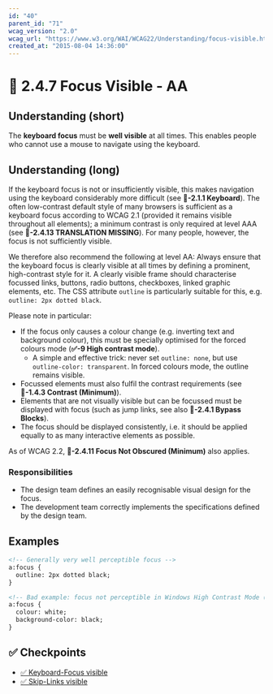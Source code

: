```yaml
---
id: "40"
parent_id: "71"
wcag_version: "2.0"
wcag_url: "https://www.w3.org/WAI/WCAG22/Understanding/focus-visible.html"
created_at: "2015-08-04 14:36:00"
---
```


# 📜 2.4.7 Focus Visible - AA

## Understanding (short)

The **keyboard focus** must be **well visible** at all times. This enables people who cannot use a mouse to navigate using the keyboard.

## Understanding (long)

If the keyboard focus is not or insufficiently visible, this makes navigation using the keyboard considerably more difficult (see **📜-2.1.1 Keyboard**). The often low-contrast default style of many browsers is sufficient as a keyboard focus according to WCAG 2.1 (provided it remains visible throughout all elements); a minimum contrast is only required at level AAA (see **📜-2.4.13 TRANSLATION MISSING**). For many people, however, the focus is not sufficiently visible.

We therefore also recommend the following at level AA: Always ensure that the keyboard focus is clearly visible at all times by defining a prominent, high-contrast style for it. A clearly visible frame should characterise focussed links, buttons, radio buttons, checkboxes, linked graphic elements, etc. The CSS attribute `outline` is particularly suitable for this, e.g. `outline: 2px dotted black`.

Please note in particular:

- If the focus only causes a colour change (e.g. inverting text and background colour), this must be specially optimised for the forced colours mode (**✅-9 High contrast mode**).
    - A simple and effective trick: never set `outline: none`, but use `outline-color: transparent`. In forced colours mode, the outline remains visible.
- Focussed elements must also fulfil the contrast requirements (see **📜-1.4.3 Contrast (Minimum)**).
- Elements that are not visually visible but can be focussed must be displayed with focus (such as jump links, see also **📜-2.4.1 Bypass Blocks**).
- The focus should be displayed consistently, i.e. it should be applied equally to as many interactive elements as possible.

As of WCAG 2.2, **📜-2.4.11 Focus Not Obscured (Minimum)** also applies.

### Responsibilities

- The design team defines an easily recognisable visual design for the focus.
- The development team correctly implements the specifications defined by the design team.

## Examples

```html
<!-- Generally very well perceptible focus -->
a:focus {
  outline: 2px dotted black;
}

<!-- Bad example: focus not perceptible in Windows High Contrast Mode (invert colours) -->
a:focus {
  colour: white;
  background-color: black;
}
```

## ✅ Checkpoints

- [✅ Keyboard-Focus visible](keyboard-focus-visible)
- [✅ Skip-Links visible](skip-links-visible)